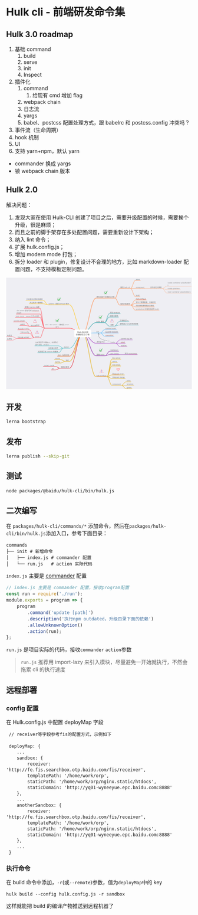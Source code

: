 # Hulk cli - 前端研发命令集

## Hulk 3.0 roadmap

1. 基础 command
    1. build
    2. serve
    3. init
    7. Inspect
2. 插件化
    1. command
        1. 给现有 cmd 增加 flag
    2. webpack chain
    3. 日志流
    4. yargs
    5. babel、postcss 配置处理方式，跟 babelrc 和 postcss.config 冲突吗？
3. 事件流（生命周期）
4. hook 机制
5. UI
6. 支持 yarn+npm，默认 yarn

-   commander 换成 yargs
-   锁 webpack chain 版本

## Hulk 2.0

解决问题：

1. 发现大家在使用 Hulk-CLI 创建了项目之后，需要升级配置的时候，需要挨个升级，很是麻烦；
2. 而且之前的脚手架存在多处配置问题，需要重新设计下架构；
3. 纳入 lint 命令；
4. 扩展 hulk.config.js；
5. 增加 modern mode 打包；
6. 拆分 loader 和 plugin，修复设计不合理的地方，比如 markdown-loader 配置问题，不支持模板定制问题。

![](./roadmap-2.0.png)

## 开发

```bash
lerna bootstrap
```

## 发布

```bash
lerna publish --skip-git
```

## 测试

```bash
node packages/@baidu/hulk-cli/bin/hulk.js
```

## 二次编写

在 `packages/hulk-cli/commands/*` 添加命令，然后在`packages/hulk-cli/bin/hulk.js`添加入口，参考下面目录：

```
commands
├── init # 新增命令
│   ├── index.js # commander 配置
│   └── run.js   # action 实际代码
```

`index.js` 主要是 [commander](https://www.npmjs.com/package/commander) 配置

```js
// index.js 主要是 commander 配置，接收program配置
const run = require('./run');
module.exports = program => {
    program
        .command('update [path]')
        .description('执行npm outdated，升级目录下面的依赖')
        .allowUnknownOption()
        .action(run);
};
```

`run.js` 是项目实际的代码，接收`commander` `action`参数

> `run.js` 推荐用 import-lazy 来引入模块，尽量避免一开始就执行，不然会拖累 cli 的执行速度

## 远程部署

### config 配置

在 Hulk.config.js 中配置 deployMap 字段

```
 // receiver等字段参考fis的配置方式，示例如下

 deployMap: {
    ...
    sandbox: {
        receiver: 'http://fe.fis.searchbox.otp.baidu.com/fis/receiver',
        templatePath: '/home/work/orp',
        staticPath: '/home/work/orp/nginx.static/htdocs',
        staticDomain: 'http://yq01-wyneeyue.epc.baidu.com:8888'
    },
    ...
    anotherSandbox: {
        receiver: 'http://fe.fis.searchbox.otp.baidu.com/fis/receiver',
        templatePath: '/home/work/orp',
        staticPath: '/home/work/orp/nginx.static/htdocs',
        staticDomain: 'http://yq01-wyneeyue.epc.baidu.com:8888'
    },
    ...
 }

```

### 执行命令

在 build 命令中添加，`-r`(或`--remote`)参数，值为`deployMap`中的 key

```
hulk build --config hulk.config.js -r sandbox
```

这样就能把 build 的编译产物推送到远程机器了
